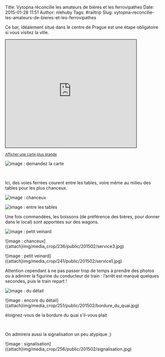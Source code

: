 Title: Vytopna réconcilie les amateurs de bières et les ferrovipathes
Date: 2015-01-28 11:51
Author: nlehuby
Tags: #railtrip
Slug: vytopna-reconcilie-les-amateurs-de-bieres-et-les-ferrovipathes


Ce bar, idéalement situé dans le centre de Prague est une étape
obligatoire si vous visitez la ville.

</p>


<iframe frameborder="0" height="350" marginheight="0" marginwidth="0" scrolling="no" src="https://www.openstreetmap.org/export/embed.html?bbox=14.427564740180971%2C50.07967327395145%2C14.429573714733122%2C50.08060961495119&amp;layer=mapnik&amp;marker=50.080141446737315%2C14.428570568561554" style="border: 1px solid black" width="425"></iframe>

<small>[Afficher une carte plus
grande](http://www.openstreetmap.org/?mlat=50.08014&mlon=14.42857#map=19/50.08014/14.42857)</small>

</p>

![image : demandez la carte]({attach}img/media_crop/261/public/201502/couverture.jpg)


</p>

 

</p>

Ici, des voies ferrées courent entre les tables, voire même au milieu
des tables pour les plus chanceux.

</p>

![image : chanceux]({attach}img/media_crop/216/public/201502/tables1.jpg)

![image : entre les tables]({attach}img/media_crop/221/public/201502/tables2.jpg)

</p>

Une fois commandées, les boissons (de préférence des bières, pour donner
dans le local) sont apportées sur des wagons.

</p>

![image : petit veinard]({attach}img/media_crop/231/public/201502/service2.jpg)

</p>
![image : chanceux]({attach}img/media_crop/236/public/201502/service3.jpg)


</p>
![image : petit veinard]({attach}img/media_crop/241/public/201502/service1.jpg)

</p>

Attention cependant à ne pas passer trop de temps à prendre des photos
ou à admirer la figurine du conducteur de train : l’arrêt est marqué
quelques secondes, puis le train repart !

</p>

![image : du détail]({attach}img/media_crop/246/public/201502/precision.jpg)


</p>
![image : encore du détail]({attach}img/media_crop/251/public/201502/bordure_du_quai.jpg)


</p>
<p>
    éloignez-vous de la bordure du quai s'il-vous plait

 

</p>

On admirera aussi la signalisation un peu atypique ;)

</p>
![image : signalisation]({attach}img/media_crop/256/public/201502/signalisation.jpg)

</p>
<p>
